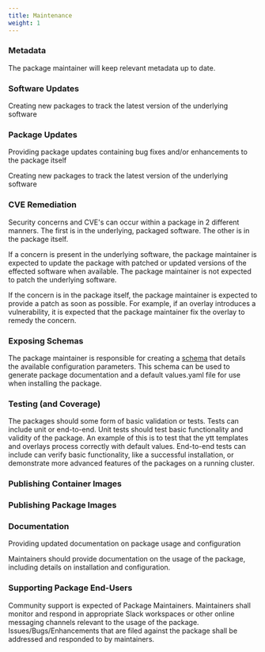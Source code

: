 ```yaml
---
title: Maintenance
weight: 1
---
```


### Metadata

The package maintainer will keep relevant metadata up to date.

### Software Updates

Creating new packages to track the latest version of the underlying software

### Package Updates

Providing package updates containing bug fixes and/or enhancements to the package itself

Creating new packages to track the latest version of the underlying software

### CVE Remediation

Security concerns and CVE's can occur within a package in 2 different manners. The first is in the underlying, packaged software. The other is in the package itself.

If a concern is present in the underlying software, the package maintainer is expected to update the package with patched or updated versions of the effected software when available. The package maintainer is not expected to patch the underlying software.

If the concern is in the package itself, the package maintainer is expected to provide a patch as soon as possible. For example, if an overlay introduces a vulnerability, it is expected that the package maintainer fix the overlay to remedy the concern.

### Exposing Schemas

The package maintainer is responsible for creating a [schema](https://carvel.dev/ytt/docs/latest/how-to-write-schema/) that details the available configuration parameters. This schema can be used to generate package documentation and a default values.yaml file for use when installing the package.

### Testing (and Coverage)

The packages should some form of basic validation or tests. Tests can include unit or end-to-end. Unit tests should test basic functionality and validity of the package. An example of this is to test that the ytt templates and overlays process correctly with default values. End-to-end tests can include can verify basic functionality, like a successful installation, or demonstrate more advanced features of the packages on a running cluster.

### Publishing Container Images

### Publishing Package Images

### Documentation

Providing updated documentation on package usage and configuration

Maintainers should provide documentation on the usage of the package, including details on installation and configuration.

### Supporting Package End-Users

Community support is expected of Package Maintainers. Maintainers shall monitor and respond in appropriate Slack workspaces or other online messaging channels relevant to the usage of the package. Issues/Bugs/Enhancements that are filed against the package shall be addressed and responded to by maintainers.
